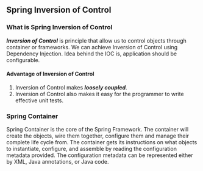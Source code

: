 ## Spring Inversion of Control

### What is Spring Inversion of Control

***Inversion of Control*** is principle that allow us to control objects through container or frameworks. We can achieve Inversion of Control using Dependency Injection. Idea behind the IOC is, application should be configurable.

#### Advantage of Inversion of Control
1. Inversion of Control makes ***loosely coupled***.
2. Inversion of Control also makes it easy for the programmer to write effective unit tests.

### Spring Container
Spring Container is the core of the Spring Framework. The container will create the objects, wire them together, configure them and manage their complete life cycle from. The container gets its instructions on what objects to instantiate, configure, and assemble by reading the configuration metadata provided. The configuration metadata can be represented either by XML, Java annotations, or Java code.

